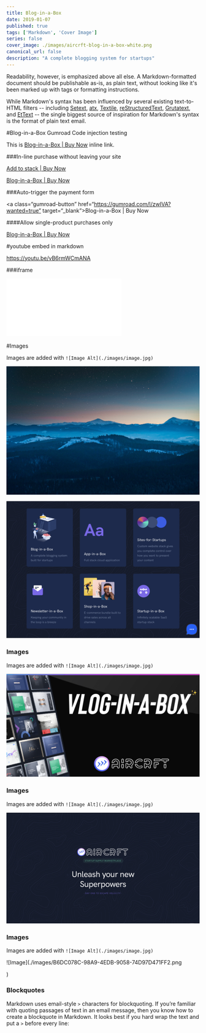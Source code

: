 ```yaml
---
title: Blog-in-a-Box
date: 2019-01-07
published: true
tags: ['Markdown', 'Cover Image']
series: false
cover_image: ./images/aircrft-blog-in-a-box-white.png
canonical_url: false
description: "A complete blogging system for startups"
---
```


Readability, however, is emphasized above all else. A Markdown-formatted
document should be publishable as-is, as plain text, without looking
like it's been marked up with tags or formatting instructions. 

While Markdown's syntax has been influenced by several existing text-to-HTML filters -- including [Setext](http://docutils.sourceforge.net/mirror/setext.html), [atx](http://www.aaronsw.com/2002/atx/), [Textile](http://textism.com/tools/textile/), [reStructuredText](http://docutils.sourceforge.net/rst.html),
[Grutatext](http://www.triptico.com/software/grutatxt.html), and [EtText](http://ettext.taint.org/doc/) -- the single biggest source of
inspiration for Markdown's syntax is the format of plain text email.

#Blog-in-a-Box Gumroad Code injection testing 



This is [Blog-in-a-Box | Buy Now](href=“https://gumroad.com/l/zwIVA) inline link.


###In-line purchase without leaving your site

<script src=“https://gumroad.com/js/gumroad.js”></script>
<a class=“gumroad-button” href=“https://gumroad.com/l/zwIVA” target=“_blank”>Add to stack | Buy Now </a>



<script src=“https://gumroad.com/js/gumroad.js”></script>
<a class=“gumroad-button” href=“https://gumroad.com/l/zwIVA” target=“_blank”>Blog-in-a-Box | Buy Now </a>


###Auto-trigger the payment form

<script src=“https://gumroad.com/js/gumroad.js”></script>
<a class=“gumroad-button” href=“https://gumroad.com/l/zwIVA?wanted=true” target=“_blank”>Blog-in-a-Box | Buy Now </a>



####Allow single-product purchases only


<script src=“https://gumroad.com/js/gumroad.js”></script>
<a class=“gumroad-button” href=“https://gumroad.com/l/zwIVA” target=“_blank” data-gumroad-single-product=“true”>Blog-in-a-Box | Buy Now </a>



<script type=“text/javascript” src=“https://gumroad.com/js/gumroad.js”></script>



#youtube embed in markdown


https://youtu.be/vB6rmWCmANA


###iframe


<iframe src=“https://www.youtube.com/embed/QH2-TGUlwu4” width=“560” height=“315” frameborder=“0”><a href=“https://youtube-iframe.com”></a></iframe>



#Images

Images are added with `![Image Alt](./images/image.jpg)`

![Unsplash](./images/alexandr-podvalny-220262-unsplash.jpg)


![Image](./images/1DF6C4B9-7539-4E8B-824A-70245CD5B1BA.jpeg)

### Images

Images are added with `![Image Alt](./images/image.jpg)`

![Image](./images/37A9E166-5AEE-4DB2-B2BB-0B4650C4FABF.png)

### Images

Images are added with `![Image Alt](./images/image.jpg)`

![Image](./images/69ED4D38-CCC5-45A6-9636-9DC190EA6A4F.jpeg)

### Images

Images are added with `![Image Alt](./images/image.jpg)`

![Image](./images/B6DC078C-98A9-4EDB-9058-74D97D471FF2.png

)

### Blockquotes

Markdown uses email-style `>` characters for blockquoting. If you’re
familiar with quoting passages of text in an email message, then you
know how to create a blockquote in Markdown. It looks best if you hard
wrap the text and put a `>` before every line:

